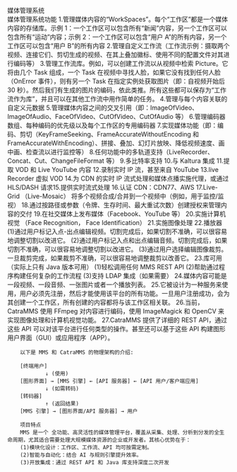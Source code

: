  媒体管理系统      
       媒体管理系统功能
        1.管理媒体内容的“WorkSpaces”。每个“工作区”都是一个媒体内容的存储库。示例 1：一个工作区可以包含所有“新闻”内容，另一个工作区可以包含所有“运动”内容；示例 2：一个工作区可以包含“用户 A”的所有内容，另一个工作区可以包含“用户 B”的所有内容
        2.管理自定义工作流（工作流示例：摄取两个视频、连接它们、剪切生成的视频、在其上叠加徽标、使用不同的配置文件对其进行编码等）
        3.管理工作流库。例如，可以创建工作流以从视频中检索 Picture。它将由几个 Task 组成，一个 Task 在视频中寻找人脸，如果它没有找到任何人脸（OnError 事件），则有另一个 Task 在指定实例处获取图片（即：自视频开始后 30 秒）。然后我们有生成的图片的编码，依此类推。所有这些都可以保存为“工作流作为库”，并且可以在其他工作流中用作简单的任务。
        4.管理与每个内容关联的自定义元数据
        5.管理媒体内容之间的交叉引用（即：ImageOfVideo、ImageOfAudio、FaceOfVideo、CutOfVideo、CutOfAudio 等）
        6.管理编码器数组、每种编码的优先级以及每个工作区的专用编码器
        7.实现媒体功能（即：编码、剪切（KeyFrameSeeking、FrameAccurateWithoutEncoding 和 FrameAccurateWithEncoding）、拼接、叠加、幻灯片放映、降低视频速度、画中画、检查流以进行监控等）
        8.任何功能中的多轨道支持（LiveRecorder、Concat、Cut、ChangeFileFormat 等）
        9.多比特率支持
        10.与 Kaltura 集成
        11.提取 VOD 和 Live YouTube 内容
        12.录制实时 IP 流，甚至来自 YouTube
        13.live Recorder 虚拟 VOD
        14.为 CDN 的实时 IP 流式处理和媒体点播实施代理，或通过 HLS/DASH 请求15.提供实时流式处理
        16.认证 CDN：CDN77、AWS
        17.Live-Grid （Live-Mosaic） 将多个视频合成/合并到一个视频中（例如，用于监控/监视）
        18.通过按路径或参数（令牌、生存时间、最大重试次数）创建授权来管理内容的交付
        19.在社交媒体上发布媒体（Facebook、YouTube 等）
        20.实施计算机视觉 （Face Recognition， Face Identification）
        21.实施图像处理
        22.播放器
        (1)通过用户标记入点-出点编辑视频。切割完成后，如果切割不准确，可以很容易地调整切割以改进它。
        (2)通过用户标记入点和出点编辑音频。切割完成后，如果切割不准确，可以很容易地调整切割以改进它。
        (3)通过用户选择编辑图像裁剪。一旦裁剪完成，如果裁剪不准确，可以很容易地调整裁剪以改善它。
        23.库可用（实际上只有 Java 版本可用）
        (1)轻松调用任何 MMS REST API
        (2)帮助通过程序构建任何复杂的工作流程
        (3)支持 LDAP 集成（如果需要）
        24.媒体内容可能是一段视频、一段音频、一张图片或者一个播放列表。
        25.它被设计为一种服务来使用，用户必须先注册，然后才能使用该平台的所有功能。一旦用户注册成功，会为其创建一个工作区，所有创建的内容都将与该工作区相关联。
        26.当前，CatraMMS 使用 FFmpeg 对内容进行编码，使用 ImageMagick 和 OpenCV 来实现图像处理和计算机视觉功能。
        27.CatraMMS 提供了详细的 REST API，通过这些 API 可以对该平台进行任何类型的操作。甚至还可以基于这些 API 构建图形用户界面（GUI）或应用程序（APP）。


<!--by 罗娜-->

        以下是 MMS 和 CatraMMS 的物理架构的介绍:

        [终端用户]
                ↓ (使用)
        [图形界面] → [MMS 引擎] ← [API 服务器] ← [API 用户/客户端应用]
                ↓ (如需转码)
        [转码器]
                ↑ (返回结果)
        [MMS 引擎] → [图形界面/API 服务器] → 用户

<!--by 罗娜-->


        项目特点
        MMS 是一个 全功能、高灵活性的媒体管理平台，覆盖从采集、处理、分析到分发的全生命周期，尤其适合需要处理大规模媒体资源的企业或开发者。其核心优势在于： 
        (1)模块化设计：工作区、工作流、API 均可按需定制。 
        (2)智能与自动化：结合 AI 与规则引擎提升效率。 
        (3)开放集成：通过 REST API 和 Java 库支持深度二次开发


<!--by 罗娜-->